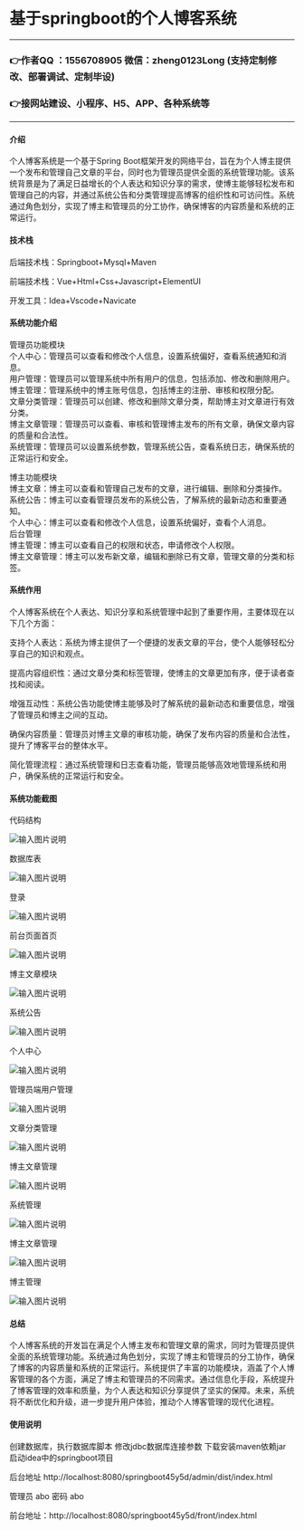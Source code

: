 # 基于springboot的个人博客系统

---
### 👉作者QQ ：1556708905 微信：zheng0123Long (支持定制修改、部署调试、定制毕设)

### 👉接网站建设、小程序、H5、APP、各种系统等

---

#### 介绍

个人博客系统是一个基于Spring Boot框架开发的网络平台，旨在为个人博主提供一个发布和管理自己文章的平台，同时也为管理员提供全面的系统管理功能。该系统背景是为了满足日益增长的个人表达和知识分享的需求，使博主能够轻松发布和管理自己的内容，并通过系统公告和分类管理提高博客的组织性和可访问性。系统通过角色划分，实现了博主和管理员的分工协作，确保博客的内容质量和系统的正常运行。

#### 技术栈

后端技术栈：Springboot+Mysql+Maven

前端技术栈：Vue+Html+Css+Javascript+ElementUI

开发工具：Idea+Vscode+Navicate

#### 系统功能介绍

管理员功能模块  
个人中心：管理员可以查看和修改个人信息，设置系统偏好，查看系统通知和消息。  
用户管理：管理员可以管理系统中所有用户的信息，包括添加、修改和删除用户。  
博主管理：管理系统中的博主账号信息，包括博主的注册、审核和权限分配。  
文章分类管理：管理员可以创建、修改和删除文章分类，帮助博主对文章进行有效分类。  
博主文章管理：管理员可以查看、审核和管理博主发布的所有文章，确保文章内容的质量和合法性。  
系统管理：管理员可以设置系统参数，管理系统公告，查看系统日志，确保系统的正常运行和安全。  

博主功能模块  
博主文章：博主可以查看和管理自己发布的文章，进行编辑、删除和分类操作。  
系统公告：博主可以查看管理员发布的系统公告，了解系统的最新动态和重要通知。  
个人中心：博主可以查看和修改个人信息，设置系统偏好，查看个人消息。  
后台管理  
博主管理：博主可以查看自己的权限和状态，申请修改个人权限。  
博主文章管理：博主可以发布新文章，编辑和删除已有文章，管理文章的分类和标签。  

#### 系统作用

个人博客系统在个人表达、知识分享和系统管理中起到了重要作用，主要体现在以下几个方面：

支持个人表达：系统为博主提供了一个便捷的发表文章的平台，使个人能够轻松分享自己的知识和观点。

提高内容组织性：通过文章分类和标签管理，使博主的文章更加有序，便于读者查找和阅读。

增强互动性：系统公告功能使博主能够及时了解系统的最新动态和重要信息，增强了管理员和博主之间的互动。

确保内容质量：管理员对博主文章的审核功能，确保了发布内容的质量和合法性，提升了博客平台的整体水平。

简化管理流程：通过系统管理和日志查看功能，管理员能够高效地管理系统和用户，确保系统的正常运行和安全。

#### 系统功能截图

代码结构

![输入图片说明](images/9845fa8b7c76acae1ddfdaaf5a998fa.png)

数据库表

![输入图片说明](images/462ed4d067f7978e22d7ee5b45cea31.png)

登录

![输入图片说明](images/463aaef2689ccb672dff1f032288891.png)

前台页面首页

![输入图片说明](images/dd58558e8f6dcead193b8de073400df.png)

博主文章模块

![输入图片说明](images/b8d92e835bd024289b84ee61a6a504a.png)

系统公告

![输入图片说明](images/0785b4e5d980c21553560abd83a6203.png)

个人中心

![输入图片说明](images/333aca8a282641837f99e935574d36d.png)

管理员端用户管理

![输入图片说明](images/44c52491009b2d0a39c6691aee3c43b.png)

文章分类管理

![输入图片说明](images/ddb4707b254824a85edb536a1047547.png)

博主文章管理

![输入图片说明](images/8b8a0d7c4b4eb82d107a916b8e94373.png)

系统管理

![输入图片说明](images/d8768e4c5d3b68c319723f2bcaf5217.png)

博主文章管理

![输入图片说明](images/1a69610f3e11e02530bd62949464f6c.png)

博主管理

![输入图片说明](images/487a81d6eb1dae191ecf518e2f69599.png)

#### 总结

个人博客系统的开发旨在满足个人博主发布和管理文章的需求，同时为管理员提供全面的系统管理功能。系统通过角色划分，实现了博主和管理员的分工协作，确保了博客的内容质量和系统的正常运行。系统提供了丰富的功能模块，涵盖了个人博客管理的各个方面，满足了博主和管理员的不同需求。通过信息化手段，系统提升了博客管理的效率和质量，为个人表达和知识分享提供了坚实的保障。未来，系统将不断优化和升级，进一步提升用户体验，推动个人博客管理的现代化进程。

#### 使用说明

创建数据库，执行数据库脚本 修改jdbc数据库连接参数 下载安装maven依赖jar 启动idea中的springboot项目

后台地址
http://localhost:8080/springboot45y5d/admin/dist/index.html

管理员  abo 密码 abo

前台地址：http://localhost:8080/springboot45y5d/front/index.html